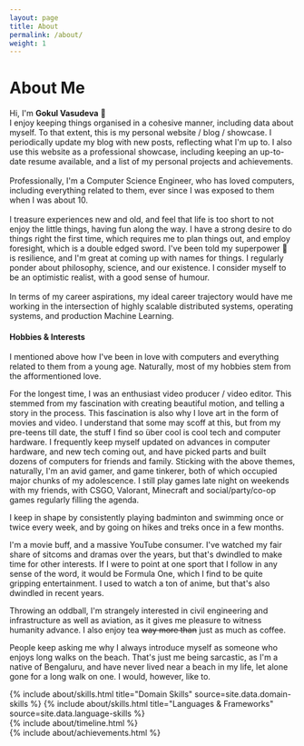 ```yaml
---
layout: page
title: About
permalink: /about/
weight: 1
---
```


# **About Me**

Hi, I'm **Gokul Vasudeva** 👋<br>
I enjoy keeping things organised in a cohesive manner, including data about myself.
To that extent, this is my personal website / blog / showcase. I periodically update my blog with new posts, reflecting what I'm up to.
I also use this website as a professional showcase, including keeping an up-to-date resume available, and a list of my personal projects and achievements. <br> <br>
Professionally, I'm a Computer Science Engineer, who has loved computers, including everything related to them, ever since I was exposed to them when I was about 10. <br> <br>
I treasure experiences new and old, and feel that life is too short to not enjoy the little things, having fun along the way. I have a strong desire to do things right the
first time, which requires me to plan things out, and employ foresight, which is a double edged sword. I've been told my superpower 🦸 is resilience, and I'm great at coming up with names for things. I regularly ponder about philosophy,
science, and our existence. I consider myself to be an optimistic realist, with a good sense of humour. <br> <br>
In terms of my career aspirations, my ideal career trajectory would have me working in the intersection of highly scalable distributed systems, operating systems, and production Machine Learning.

#### **Hobbies & Interests**

I mentioned above how I've been in love with computers and everything related to them from a young age. Naturally, most of my hobbies stem from the afformentioned love.

For the longest time, I was an enthusiast video producer / video editor. This stemmed from my fascination with creating beautiful motion, and telling a story in the process.
This fascination is also why I love art in the form of movies and video. I understand that some may scoff at this, but from my pre-teens till date, the stuff I find so über cool
is cool tech and computer hardware. I frequently keep myself updated on advances in computer hardware, and new tech coming out, and have picked parts and built dozens of computers
for friends and family. Sticking with the above themes, naturally, I'm an avid gamer, and game tinkerer, both of which occupied major chunks of my adolescence. I still play games late night on weekends with my friends, with CSGO, Valorant, Minecraft and social/party/co-op games regularly filling the agenda.

I keep in shape by consistently playing badminton and swimming once or twice every week, and by going on hikes and treks once in a few months.

I'm a movie buff, and a massive YouTube consumer. I've watched my fair share of sitcoms and dramas over the years, but that's dwindled
to make time for other interests. If I were to point at one sport that I follow in any sense of the word, it would be Formula One, which
I find to be quite gripping entertainment. I used to watch a ton of anime, but that's also dwindled in recent years.

Throwing an oddball, I'm strangely interested in civil engineering and infrastructure as well as aviation, as it gives me pleasure to witness humanity advance. I also enjoy tea ~~way more than~~ just as much as coffee.

People keep asking me why I always introduce myself as someone who enjoys long walks on the beach. That's just me being sarcastic, as I'm a native of Bengaluru, and have never lived
near a beach in my life, let alone gone for a long walk on one. I would, however, like to.

<div class="row">
{% include about/skills.html title="Domain Skills" source=site.data.domain-skills %}
{% include about/skills.html title="Languages & Frameworks" source=site.data.language-skills %}
</div>

<div class="row">
{% include about/timeline.html %}
</div>

<div class="row">
{% include about/achievements.html %}
</div>
